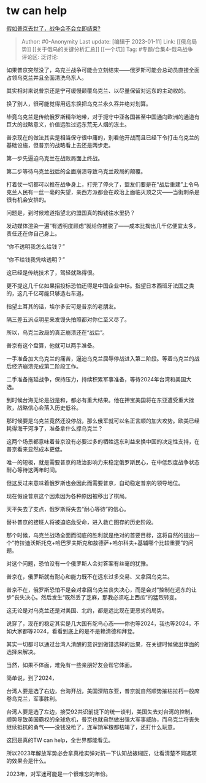 # tw can help
[假如普京去世了，战争会不会立即结束?](https://www.zhihu.com/question/559776368/answer/2839172716)

> Author: #0-Anonymity
> Last update: [编辑于 2023-01-11]
> Link: [[俄乌局势]] [[关于俄乌的关键分析汇总]] [[一个坑]]
> Tag: #专题/合集4-俄乌战争
> 评论区:
> 泛讨论:

如果普京突然没了，乌克兰战争可能会立刻结束——俄罗斯可能会总动员直接全面占领乌克兰并且全面清洗乌东人。

其实相对来说普京还是宁可缓慢颠覆乌克兰、以尽量保留对远东的主动权的。

换了别人，很可能觉得用远东换把乌克兰永久吞并绝对划算。

毕竟乌克兰是传统俄罗斯精华地带，对于扼守中亚各国甚至中国通向欧洲的通道有巨大的战略意义，价值远胜过远东荒无人烟的冻土。

普京现在的做法其实是相当保守很中庸的，别看他开战而且已经下令打击乌克兰的基础设施，但普京的战略看上去还是两步走。

第一步先逼迫乌克兰在战败局面上终战。

第二步等待乌克兰战后的全面崩溃导致乌克兰政局的颠覆。

打着仗一切都可以推在战争身上，打完了停火了，盟友们要是在“战后重建”上令乌克兰人民有一丝一毫的失望，亲西方派都会在政治上面临灭顶之灾——当街刺杀是很有机会安排的。

问题是，到时候难道指望北约盟国真的掏钱往水里扔？

发动媒体渲染一遍“有透明度顾虑”就给你推脱了——成本比掏出几千亿便宜太多，责任还在你自己身上。

“你不透明我怎么给钱？”

“你不给钱我凭啥透明？”

这已经是传统技术了，驾轻就熟得很。

更不提这几千亿如果招投标恐怕还得是中国企业中标。指望日本西班牙法国之类的，这几千亿可能只够造右车道。

指望土耳其的话，埃尔多安可是普京的老朋友。

隔三差五派点明星来发馒头拍照都对你仁至义尽了。

所以，乌克兰政局的真正崩溃还在“战后”。

普京有这个盘算，他就可以两手准备。

一手准备加大乌克兰的痛苦，逼迫乌克兰屈辱停战进入第二阶段。等着乌克兰的战后经济崩溃完成第二阶段工作。

二手准备拖延战争，保持压力，持续积累军事准备，等待2024年台湾和美国大选。

到时候台海无论是战是和，都必有重大结果。他在押宝美国将在东亚遭受重大挫败，战略信心会落入历史低谷。

那时候要是乌克兰竟然还没停战，那么俄军就可以名正言顺的加大攻势。欧美已经耗得海干河净了，准备拿什么撑乌克兰？

这两个场景都意味着普京没有必要过多的牺牲远东利益来换中国的决定性支持，在普京看来显然成本更低。

唯一的短板，就是需要普京的政治影响力来稳定俄罗斯民心，在中低烈度战争状态耐心等待这两年时间。

但这反过来意味着俄罗斯也会因此而需要普京，自动稳定普京的领导地位。

现在假设普京这个因素因为各种原因被移出了棋局。

天平失去了支点，俄罗斯将失去“耐心等待”的信心。

替补普京的接班人将被迫临危受命，进入救亡图存的历史阶段。

那个时候，乌克兰战场全面而彻底的胜利就是绝对的首要目标，这将自然的提出一个“符拉迪沃斯托克+哈巴罗夫斯克和敖德萨+哈尔科夫+基辅哪个比较重要”的问题。

对这个问题，恐怕没有一个俄罗斯人会对答案有丝毫的犹豫。

普京在，俄罗斯就有耐心和能力既不在远东过多交易、又拿回乌克兰。

普京不在，俄罗斯恐怕不是会对拿回乌克兰丧失决心，而是会对“控制在远东的让步”丧失决心。然后发生“既然丢了芝麻，那我必须吃上西瓜”的猛烈转变。

这无论是对乌克兰还是对美国、北约，都是远比现在更恶劣的局势。

说穿了，现在的稳定其实是几大国有鸵鸟心态——你也等2024，我也等2024，不如大家都等2024，看看到底上的是不是赖清德和拜登。

其实一切都可以通过台湾人清醒的意识到做错选择的后果，在关键时候做出体面的选择来解决。

当然，如果不体面，难免有一些亲朋好友会帮它体面。

简单说，到了2024，

台湾人要是选了右边，台海开战，美国深陷东亚，普京就自然顺势摧枯拉朽一般席卷乌克兰，军事胜利。

台湾人要是选了左边，接受92共识前提下的统一谈判，美国失去对台湾的控制，顺势导致美国霸权的全球危机，普京也就自然做出强大军事威胁，而乌克兰将丧失继续抵抗的勇气——没钱没枪了，连军饷军粮都枯竭了，还打什么玩意。

这回是真的TW can help，全世界都能看见。

所以2023年解放军势必会拿真枪实弹对抗一下认知战裱糊匠，让看清楚不同选项的效果会是什么。

2023年，对军迷可能是一个很难忘的年份。
